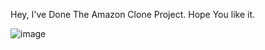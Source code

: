 Hey, I've Done The Amazon Clone Project. Hope You like it.

![image](https://github.com/user-attachments/assets/601b47a0-9988-4e6f-9619-a14d597bbc34)
